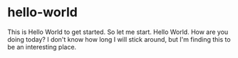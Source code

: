 # hello-world
This is Hello World to get started.
So let me start.  Hello World.  How are you doing today?
I don't know how long I will stick around, but I'm finding this to
be an interesting place.
